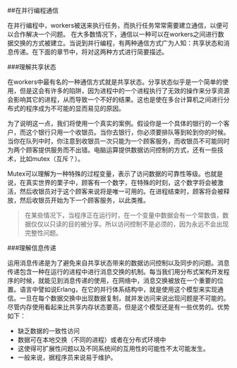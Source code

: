 ##在并行编程通信

在并行编程中，workers被送来执行任务，而执行任务常常需要建立通信，以便可以合作解决一个问题。
在大多数情况下，通信以一种可以在workers之间进行数据交换的方式被建立。当说到并行编程，有两种通信方式广为人知：共享状态和消息传递。在下面的章节中，将对这两种方式进行简要描述。

###理解共享状态

在workers中最有名的一种通信方式就是共享状态。分享状态似乎是一个简单的使用，但是这会有许多的陷阱，因为进程中的一个进程执行了无效的操作来分享资源会影响其它的进程，从而导致一个不好的结果。这也是使在多台计算机之间进行分布式的程序成为不可能的显而易见的原因。

为了说明这一点，我们将使用一个真实的案例。假设你是一个具体的银行的一个客户，而这个银行只用一个收银员。当你去银行，你必须要排队等到轮到你的时候。当你在队列中时，你注意到收银员一次只能为一个顾客服务，而收银员不可能同时为两个顾客提供服务而不出错。电脑运算提供数据访问控制的方式，还有一些技术，比如mutex（互斥？）。

Mutex可以理解为一种特殊的过程变量，表示了访问数据的可靠性等级。也就是说，在真实世界的栗子中，顾客有一个数字，在特殊的时刻，这个数字将会被激活，然后收银员对于这个顾客来说将是唯一可用的。在进程结束时，顾客将会被释放，然后收银员开始为下一个顾客服务，以此类推。

> 在某些情况下，当程序正在运行时，在一个变量中数据会有一个常数值，数据仅仅以只读的目的被分享。所以访问控制不是必须的，因为永远不会出现完整性问题。

###理解信息传递

运用消息传递是为了避免来自共享状态带来的数据访问控制以及同步的问题。消息传递包含一种在运行的进程中进行消息交换的机制。每当我们用分布式架构开发程序的时候，就能见到消息传递的使用，在网络中，消息交换被放在一个重要的位置。语言中譬如说Erlang，在它的并行体系结构中，就是使用这个模型来实现通信。一旦在每个数据交换中出现数据复制，就并发访问来说出现问题是不可能的。尽管内存使用看起来比共享内存状态要高，但是这个模型还是有一些优势的。优势如下：

* 缺乏数据的一致性访问
* 数据可在本地交换（不同的进程）或者在分布式环境中
* 这使得可扩展性问题以及不同系统间的互用性的可能性不太可能发生。
* 一般来说，据程序员来说易于维护。